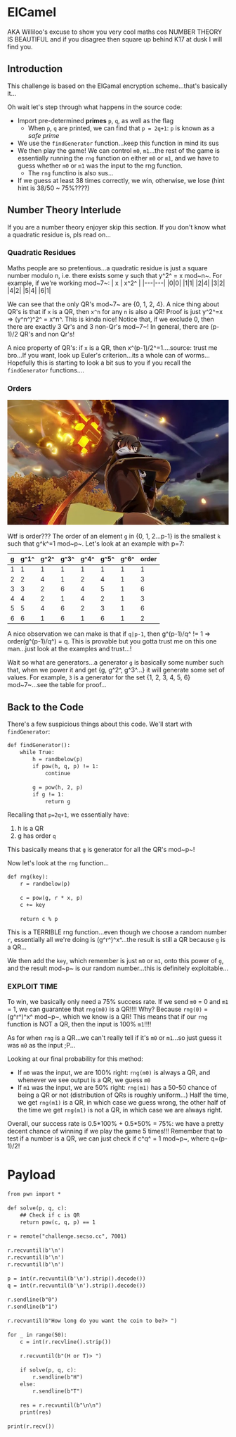 # ElCamel
AKA Williloo's excuse to show you very cool maths cos NUMBER THEORY IS BEAUTIFUL and if you disagree then square up behind K17 at dusk I will find you.

## Introduction
This challenge is based on the ElGamal encryption scheme...that's basically it...

Oh wait let's step through what happens in the source code:
- Import pre-determined **primes** `p`, `q`, as well as the flag
    - When `p`, `q` are printed, we can find that `p = 2q+1`: `p` is known as a *safe prime*
- We use the `findGenerator` function...keep this function in mind its sus
- We then play the game! We can control `m0`, `m1`...the rest of the game is essentially
running the `rng` function on either `m0` or `m1`, and we have to guess whether `m0` or `m1` was
the input to the rng function.
    - The `rng` functino is also sus...
- If we guess at least 38 times correctly, we win, otherwise, we lose (hint hint is 38/50 ~ 75%????)

## Number Theory Interlude
If you are a number theory enjoyer skip this section. If you don't know what a quadratic residue is, pls read on...

### Quadratic Residues
Maths people are so pretentious...a quadratic residue is just a square number modulo n, i.e. there exists
some y such that y^2^ = x mod~n~. For example, if we're working mod~7~:
| x | x^2^ |
|---|---|
|0|0|
|1|1|
|2|4|
|3|2|
|4|2|
|5|4|
|6|1|

We can see that the only QR's mod~7~ are {0, 1, 2, 4}. A nice thing about QR's is that if `x` is a QR, then `x^n` for any `n` is also a QR!
Proof is just y^2^=x => (y^n^)^2^ = x^n^. This is kinda nice! Notice that, if we exclude 0,
then there are exactly 3 Qr's  and 3 non-Qr's mod~7~! In general, there are (p-1)/2 QR's and non Qr's!

A nice property of QR's: if `x` is a QR, then x^(p-1)/2^=1....source: trust me bro...If you want, look up Euler's criterion...its a whole can of worms...
Hopefully this is starting to look a bit sus to you if you recall the `findGenerator` functions....

### Orders
![](order.png)

Wtf is order??? The order of an element `g` in {0, 1, 2...p-1} is the smallest `k` such that g^k^=1 mod~p~.
Let's look at an example with p=7:

| g | g^1^ | g^2^ | g^3^ | g^4^ | g^5^ | g^6^ | order |
|---|---|---|---|---|---|---|---|
|1|1|1|1|1|1|1|1|
|2|2|4|1|2|4|1|3|
|3|3|2|6|4|5|1|6|
|4|4|2|1|4|2|1|3|
|5|5|4|6|2|3|1|6|
|6|6|1|6|1|6|1|2|

A nice observation we can make is that if `q|p-1`, then g^(p-1)/q^ != 1 => order(g^(p-1)/q^) = q. This is provable
but you gotta trust me on this one man...just look at the examples and trust...!

Wait so what are generators...a generator `g` is basically some number such that, when we power it and
get {g, g^2^, g^3^...} it will generate some set of values. For example, `3` is a generator for the set
{1, 2, 3, 4, 5, 6} mod~7~...see the table for proof...

## Back to the Code
There's a few suspicious things about this code. We'll start with `findGenerator`:
```
def findGenerator():
    while True:
        h = randbelow(p)
        if pow(h, q, p) != 1:
            continue

        g = pow(h, 2, p)
        if g != 1:
            return g
```
Recalling that `p=2q+1`, we essentially have:
1. h is a QR
2. g has order `q`

This basically means that `g` is generator for all the QR's mod~p~!

Now let's look at the `rng` function...
```
def rng(key):
    r = randbelow(p)
    
    c = pow(g, r * x, p)
    c += key

    return c % p
```

This is a TERRIBLE rng function...even though we choose a random number `r`, essentially all we're doing
is (g^r^)^x^...the result is still a QR because `g` is a QR...

We then add the `key`, which remember is just `m0` or `m1`, onto this power of `g`, and the result mod~p~ is
our random number...this is definitely exploitable...

### EXPLOIT TIME
To win, we basically only need a 75% success rate. If we send `m0` = 0 and `m1` = 1, we can guarantee that
`rng(m0)` is a QR!!!! Why? Because `rng(0)` = (g^r^)^x^ mod~p~, which we know is a QR! This means that if 
our `rng` function is NOT a QR, then the input is 100% `m1`!!!!

As for when `rng` is a QR...we can't really tell if it's `m0` or `m1`...so just guess it was `m0` as the input ;P...

Looking at our final probability for this method:
- If `m0` was the input, we are 100% right: `rng(m0)` is always a QR, and whenever we see output is a QR, we 
guess `m0`
- If `m1` was the input, we are 50% right: `rng(m1)` has a 50-50 chance of being a QR or not (distribution of QRs is roughly
uniform...) Half the time, we get `rng(m1)` is a QR, in which case we guess wrong, the other half of the time
we get `rng(m1)` is not a QR, in which case we are always right.

Overall, our success rate is 0.5\*100% + 0.5\*50% = 75%: we have a pretty decent chance of winning if we play the game 5 times!!!
Remember that to test if a number is a QR, we can just check if c^q^ = 1 mod~p~, where q=(p-1)/2!

# Payload
```
from pwn import *

def solve(p, q, c):
    ## Check if c is QR
    return pow(c, q, p) == 1

r = remote("challenge.secso.cc", 7001)

r.recvuntil(b'\n')
r.recvuntil(b'\n')
r.recvuntil(b'\n')

p = int(r.recvuntil(b'\n').strip().decode())
q = int(r.recvuntil(b'\n').strip().decode())

r.sendline(b"0")
r.sendline(b"1")

r.recvuntil(b"How long do you want the coin to be?> ")

for _ in range(50):
    c = int(r.recvline().strip())

    r.recvuntil(b"(H or T)> ")

    if solve(p, q, c):
        r.sendline(b"H")
    else:
        r.sendline(b"T")

    res = r.recvuntil(b"\n\n")
    print(res)

print(r.recv())
```